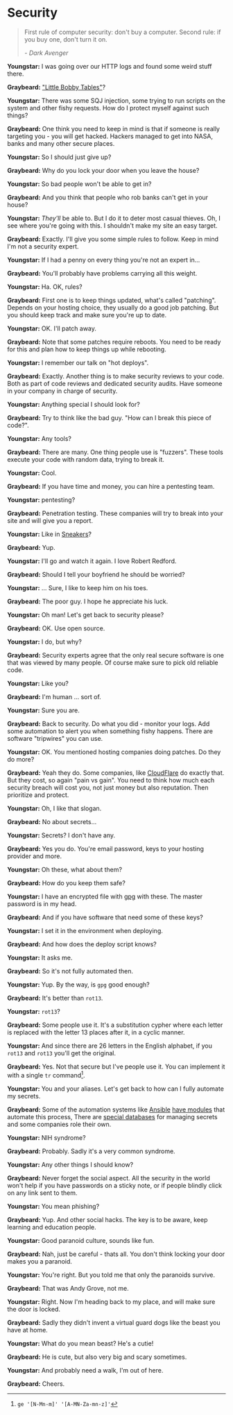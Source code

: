 # Security

> First rule of computer security: don't buy a computer. Second rule: if you buy
> one, don't turn it on.
> 
>    *- Dark Avenger*

**Youngstar:** I was going over our HTTP logs and found some weird stuff there.

**Graybeard:** ["Little Bobby Tables"][xkmom]?

**Youngstar:** There was some SQJ injection, some trying to run scripts on the
system and other fishy requests. How do I protect myself against such things?

**Graybeard:** One think you need to keep in mind is that if someone is really
targeting you - you will get hacked. Hackers managed to get into NASA, banks and
many other secure places.

**Youngstar:** So I should just give up?

**Graybeard:** Why do you lock your door when you leave the house?

**Youngstar:** So bad people won't be able to get in?

**Graybeard:** And you think that people who rob banks can't get in your house?

**Youngstar:** *They'll* be able to. But I do it to deter most casual thieves.
Oh, I see where you're going with this. I shouldn't make my site an easy target.

**Graybeard:** Exactly. I'll give you some simple rules to follow. Keep in mind
I'm not a security expert.

**Youngstar:** If I had a penny on every thing you're not an expert in...

**Graybeard:** You'll probably have problems carrying all this weight.

**Youngstar:** Ha. OK, rules?

**Graybeard:** First one is to keep things updated, what's called "patching".
Depends on your hosting choice, they usually do a good job patching. But you
should keep track and make sure you're up to date.

**Youngstar:** OK. I'll patch away.

**Graybeard:** Note that some patches require reboots. You need to be ready for
this and plan how to keep things up while rebooting.

**Youngstar:** I remember our talk on "hot deploys".

**Graybeard:** Exactly. Another thing is to make security reviews to your code.
Both as part of code reviews and dedicated security audits. Have someone in
your company in charge of security.

**Youngstar:** Anything special I should look for?

**Graybeard:** Try to think like the bad guy. "How can I break this piece of
code?".

**Youngstar:** Any tools?

**Graybeard:** There are many. One thing people use is "fuzzers". These tools
execute your code with random data, trying to break it.

**Youngstar:** Cool.

**Graybeard:** If you have time and money, you can hire a pentesting team.

**Youngstar:** pentesting?

**Graybeard:** Penetration testing. These companies will try to break into your
site and will give you a report.

**Youngstar:** Like in [Sneakers][sneakers]?

**Graybeard:** Yup.

**Youngstar:** I'll go and watch it again. I love Robert Redford.

**Graybeard:** Should I tell your boyfriend he should be worried?

**Youngstar:** ... Sure, I like to keep him on his toes.

**Graybeard:** The poor guy. I hope he appreciate his luck.

**Youngstar:** Oh man! Let's get back to security please?

**Graybeard:** OK. Use open source.

**Youngstar:** I do, but why?

**Graybeard:** Security experts agree that the only real secure software is one
that was viewed by many people. Of course make sure to pick old reliable code.

**Youngstar:** Like you?

**Graybeard:** I'm human ... sort of.

**Youngstar:** Sure you are.

**Graybeard:** Back to security. Do what you did - monitor your logs. Add some
automation to alert you when something fishy happens. There are software
"tripwires" you can use.

**Youngstar:** OK. You mentioned hosting companies doing patches. Do they do
more?

**Graybeard:** Yeah they do. Some companies, like [CloudFlare][cloudflare] do
exactly that. But they cost, so again "pain vs gain". You need to think how much
each security breach will cost you, not just money but also reputation. Then
prioritize and protect.

**Youngstar:** Oh, I like that slogan.

**Graybeard:** No about secrets...

**Youngstar:** Secrets? I don't have any.

**Graybeard:** Yes you do. You're email password, keys to your hosting provider
and more.

**Youngstar:** Oh these, what about them?

**Graybeard:** How do you keep them safe?

**Youngstar:** I have an encrypted file with [gpg][gpg] with these. The master
password is in my head.

**Graybeard:** And if you have software that need some of these keys?

**Youngstar:** I set it in the environment when deploying.

**Graybeard:** And how does the deploy script knows?

**Youngstar:** It asks me.

**Graybeard:** So it's not fully automated then.

**Youngstar:** Yup. By the way, is `gpg` good enough?

**Graybeard:** It's better than `rot13`.

**Youngstar:** `rot13`?

**Graybeard:** Some people use it. It's a substitution cypher where each letter
is replaced with the letter 13 places after it, in a cyclic manner.

**Youngstar:** And since there are 26 letters in the English alphabet, if you
`rot13` and `rot13` you'll get the original.

**Graybeard:** Yes. Not that secure but I've people use it. You can implement it
with a single `tr` command[^tr].

**Youngstar:** You and your aliases. Let's get back to how can I fully automate
my secrets.

**Graybeard:** Some of the automation systems like [Ansible][ansible] [have
modules][avault] that automate this process, There are [special
databases][hvault] for managing secrets and some companies role their own.

**Youngstar:** NIH syndrome?

**Graybeard:** Probably. Sadly it's a very common syndrome.

**Youngstar:** Any other things I should know?

**Graybeard:** Never forget the social aspect. All the security in the world
won't help if you have passwords on a sticky note, or if people blindly click on
any link sent to them.

**Youngstar:** You mean phishing?

**Graybeard:** Yup. And other social hacks. The key is to be aware, keep
learning and education people.

**Youngstar:** Good paranoid culture, sounds like fun.

**Graybeard:** Nah, just be careful - thats all. You don't think locking your
door makes you a paranoid.

**Youngstar:** You're right. But you told me that only the paranoids survive.

**Graybeard:** That was Andy Grove, not me.

**Youngstar:** Right. Now I'm heading back to my place, and will make sure the
door is locked.

**Graybeard:** Sadly they didn't invent a virtual guard dogs like the beast you
have at home.

**Youngstar:** What do you mean beast? He's a cutie!

**Graybeard:** He is cute, but also very big and scary sometimes.

**Youngstar:** And probably need a walk, I'm out of here.

**Graybeard:** Cheers.


[ansible]: https://www.ansible.com/
[avault]: http://docs.ansible.com/ansible/playbooks_vault.html
[cloudflare]: https://www.cloudflare.com
[sneakers]: http://www.imdb.com/title/tt0105435/
[xkmom]: https://xkcd.com/327/
[gpg]: https://www.gnupg.org/
[hvault]: https://www.vaultproject.io/

[^tr]: `ge '[N-Mn-m]' '[A-MN-Za-mn-z]'`[^tr2]
[^tr2]: The answer of course is encrypted with `rot13` ☺
